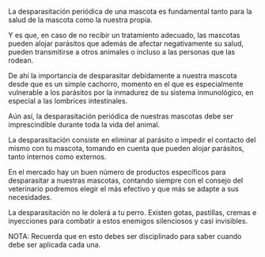La desparasitación periódica de una mascota es fundamental tanto para la salud de la mascota como la nuestra propia.

Y es que, en caso de no recibir un tratamiento adecuado, las mascotas pueden alojar parásitos que además de afectar negativamente su salud, pueden transmitirse a otros animales o incluso a las personas que las rodean. 

De ahí la importancia de desparasitar debidamente a nuestra mascota desde que es un simple cachorro, momento en el que es especialmente vulnerable a los parásitos por la inmadurez de su sistema inmunológico, en especial a las lombrices intestinales. 


Aún así, la desparasitación periódica de nuestras mascotas debe ser imprescindible durante toda la vida del animal.

La desparasitación consiste en eliminar al parásito o impedir el contacto del mismo con tu mascota, tomando en cuenta que pueden alojar parásitos, tanto internos como externos.

En el mercado hay un buen número de productos específicos para desparasitar a nuestras mascotas, contando siempre con el consejo del veterinario podremos elegir el más efectivo y que más se adapte a sus necesidades. 


La desparasitación no le dolerá a tu perro. Existen gotas, pastillas, cremas e inyecciones para combatir a estos enemigos silenciosos y casi invisibles.


NOTA: Recuerda que en esto debes ser disciplinado para saber cuando debe ser aplicada cada una.